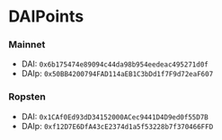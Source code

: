 # DAIPoints

### Mainnet
* DAI: `0x6b175474e89094c44da98b954eedeac495271d0f`
* DAIp: `0x50BB4200794FAD114aEB1C3bDd1f7F9d72eaF607`

### Ropsten
* DAI: `0x1CAf0Ed93dD34152000ACec9441D4D9ed0f55D7B`
* DAIp: `0xf12D7E6DfA43cE2374d1a5f53228b7f370466FFD`
